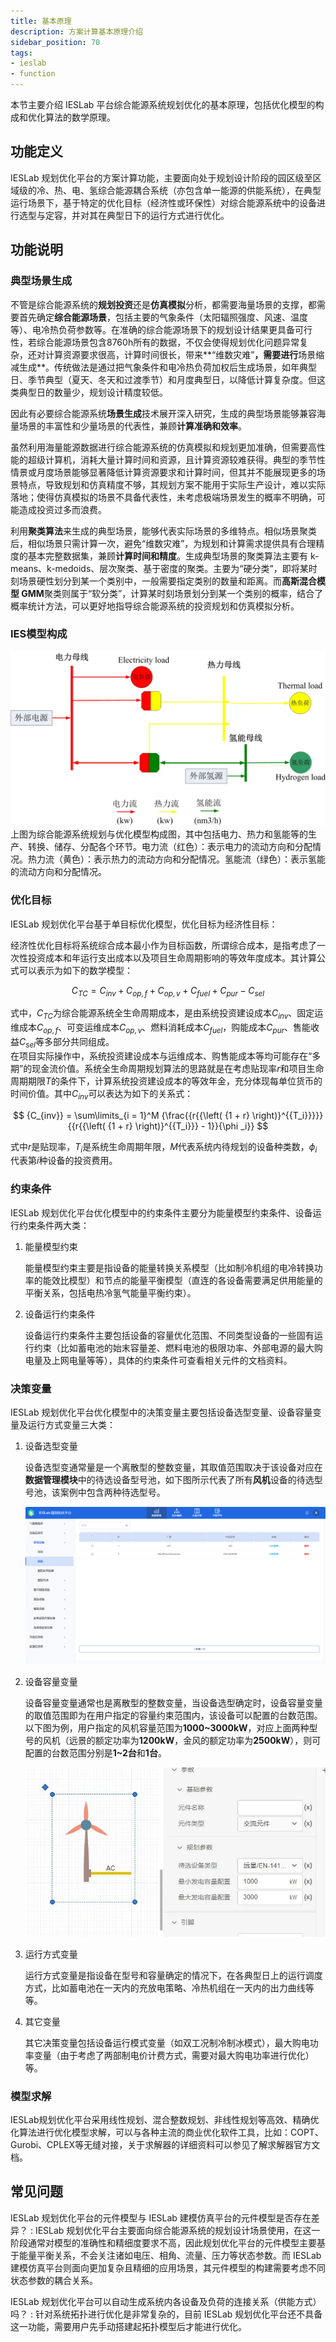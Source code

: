 ```yaml
---
title: 基本原理
description: 方案计算基本原理介绍
sidebar_position: 70
tags:
- ieslab
- function
---
```


本节主要介绍 IESLab 平台综合能源系统规划优化的基本原理，包括优化模型的构成和优化算法的数学原理。

## 功能定义

IESLab 规划优化平台的方案计算功能，主要面向处于规划设计阶段的园区级至区域级的冷、热、电、氢综合能源耦合系统（亦包含单一能源的供能系统），在典型运行场景下，基于特定的优化目标（经济性或环保性）对综合能源系统中的设备进行选型与定容，并对其在典型日下的运行方式进行优化。

## 功能说明

### 典型场景生成

不管是综合能源系统的**规划投资**还是**仿真模拟**分析，都需要海量场景的支撑，都需要首先确定**综合能源场景**，包括主要的气象条件（太阳辐照强度、风速、温度等）、电冷热负荷参数等。在准确的综合能源场景下的规划设计结果更具备可行性，若综合能源场景包含8760h所有的数据，不仅会使得规划优化问题异常复杂，还对计算资源要求很高，计算时间很长，带来**“维数灾难”**，需要进行**场景缩减生成**。传统做法是通过把气象条件和电冷热负荷加权后生成场景，如年典型日、季节典型（夏天、冬天和过渡季节）和月度典型日，以降低计算复杂度。但这类典型日的数量少，规划设计精度较低。

因此有必要综合能源系统**场景生成**技术展开深入研究，生成的典型场景能够兼容海量场景的丰富性和少量场景的代表性，兼顾**计算准确和效率**。

虽然利用海量能源数据进行综合能源系统的仿真模拟和规划更加准确，但需要高性能的超级计算机，消耗大量计算时间和资源，且计算资源较难获得。典型的季节性情景或月度场景能够显著降低计算资源要求和计算时间，但其并不能展现更多的场景特点，导致规划和仿真精度不够，其规划方案不能用于实际生产设计，难以实际落地；使得仿真模拟的场景不具备代表性，未考虑极端场景发生的概率不明确，可能造成投资过多而浪费。

利用**聚类算法**来生成的典型场景，能够代表实际场景的多维特点。相似场景聚类后，相似场景只需计算一次，避免“维数灾难”，为规划和计算需求提供具有合理精度的基本完整数据集，兼顾**计算时间和精度**。生成典型场景的聚类算法主要有 k-means、k-medoids、层次聚类、基于密度的聚类。主要为“硬分类”，即将某时刻场景硬性划分到某一个类别中，一般需要指定类别的数量和距离。而**高斯混合模型 GMM**聚类则属于“软分类”，计算某时刻场景划分到某一个类别的概率，结合了概率统计方法，可以更好地指导综合能源系统的投资规划和仿真模拟分析。


### IES模型构成
![综合能源系统规划与优化模型构成 =x700](./IES_structure.png "综合能源系统规划与优化模型构成")
上图为综合能源系统规划与优化模型构成图，其中包括电力、热力和氢能等的生产、转换、储存、分配各个环节。电力流（红色）：表示电力的流动方向和分配情况。热力流（黄色）：表示热力的流动方向和分配情况。氢能流（绿色）：表示氢能的流动方向和分配情况。

### 优化目标

IESLab 规划优化平台基于单目标优化模型，优化目标为经济性目标：

   
经济性优化目标将系统综合成本最小作为目标函数，所谓综合成本，是指考虑了一次性投资成本和年运行支出成本以及项目生命周期影响的等效年度成本。其计算公式可以表示为如下的数学模型：

$$
C_{TC}=C_{inv}+C_{op,f}+C_{op,v}+C_{fuel}+C_{pur}-C_{sel}
$$

式中，$C_{TC}$为综合能源系统全生命周期成本，是由系统投资建设成本$C_{inv}$、固定运维成本$C_{op,f}$、可变运维成本$C_{op,v}$、燃料消耗成本$C_{fuel}$，购能成本$C_{pur}$、售能收益$C_{sel}$等多部分共同组成。  
在项目实际操作中，系统投资建设成本与运维成本、购售能成本等均可能存在“多期”的现金流价值。系统全生命周期规划算法的思路就是在考虑贴现率$r$和项目生命周期期限$T$的条件下，计算系统投资建设成本的等效年金，充分体现每单位货币的时间价值。其中$C_{inv}$可以表达为如下的关系式：

$$
{C_{inv}} = \sum\limits_{i = 1}^M {\frac{{r{{\left( {1 + r} \right)}^{{T_i}}}}}{{r{{\left( {1 + r} \right)}^{{T_i}}} - 1}}{\phi _i}} 
$$

式中$r$是贴现率，$T_i$是系统生命周期年限，$M$代表系统内待规划的设备种类数，$\phi _i$代表第$i$种设备的投资费用。

### 约束条件

IESLab 规划优化平台优化模型中的约束条件主要分为能量模型约束条件、设备运行约束条件两大类：

1. 能量模型约束
   
   能量模型约束主要是指设备的能量转换关系模型（比如制冷机组的电冷转换功率的能效比模型）和节点的能量平衡模型（直连的各设备需要满足供用能量的平衡关系，包括电热冷氢气能量平衡约束）。

2. 设备运行约束条件
   
   设备运行约束条件主要包括设备的容量优化范围、不同类型设备的一些固有运行约束（比如蓄电池的始末容量差、燃料电池的极限功率、外部电源的最大购电量及上网电量等等），具体的约束条件可查看相关元件的文档资料。

### 决策变量

IESLab 规划优化平台优化模型中的决策变量主要包括设备选型变量、设备容量变量及运行方式变量三大类：

1. 设备选型变量
   
   设备选型变通常量是一个离散型的整数变量，其取值范围取决于该设备对应在**数据管理模块**中的待选设备型号池，如下图所示代表了所有**风机**设备的待选型号池，该案例中包含两种待选型号。

   ![风机设备的待选型号池 =x700](./windturbine_pool.png "风机设备的待选型号池")

2. 设备容量变量
   
   设备容量变量通常也是离散型的整数变量，当设备选型确定时，设备容量变量的取值范围即为在用户指定的容量约束范围内，该设备可以配置的台数范围。以下图为例，用户指定的风机容量范围为**1000~3000kW**，对应上面两种型号的风机（远景的额定功率为**1200kW**，金风的额定功率为**2500kW**），则可配置的台数范围分别是**1~2台**和**1台**。

   ![风机设备的容量配置范围 =x400](./cap_limit.jpg "风机设备的容量配置范围")

3. 运行方式变量
   
   运行方式变量是指设备在型号和容量确定的情况下，在各典型日上的运行调度方式，比如蓄电池在一天内的充放电策略、冷热机组在一天内的出力曲线等等。
4. 其它变量
   
   其它决策变量包括设备运行模式变量（如双工况制冷制冰模式），最大购电功率变量（由于考虑了两部制电价计费方式，需要对最大购电功率进行优化）等。

### 模型求解

IESLab规划优化平台采用线性规划、混合整数规划、非线性规划等高效、精确优化算法进行优化模型求解，可以与各种主流的商业优化软件工具，比如：COPT、Gurobi、CPLEX等无缝对接，关于求解器的详细资料可以参见了解求解器官方文档。

## 常见问题

IESLab 规划优化平台的元件模型与 IESLab 建模仿真平台的元件模型是否存在差异？
: IESLab 规划优化平台主要面向综合能源系统的规划设计场景使用，在这一阶段通常对模型的准确性和精细度要求不高，因此规划优化平台的元件模型主要基于能量平衡关系，不会关注诸如电压、相角、流量、压力等状态参数。而 IESLab 建模仿真平台则面向更加复杂且精细的应用场景，其元件模型的构建需要考虑不同状态参数的耦合关系。

IESLab 规划优化平台可以自动生成系统内各设备及负荷的连接关系（供能方式）吗？
: 针对系统拓扑进行优化是非常复杂的，目前 IESLab 规划优化平台还不具备这一功能，需要用户先手动搭建起拓扑模型后才能进行优化。